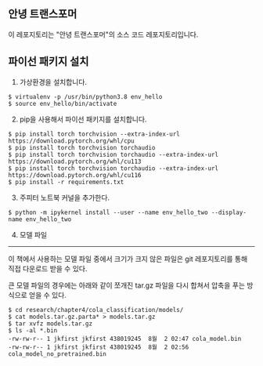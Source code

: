 안녕 트랜스포머
------------------------

이 레포지토리는 "안녕 트랜스포머"의 소스 코드 레포지토리입니다.


파이선 패키지 설치
------------------------
1. 가상환경을 설치합니다.
```
$ virtualenv -p /usr/bin/python3.8 env_hello
$ source env_hello/bin/activate
```

2. pip을 사용해서 파이선 패키지를 설치합니다.
```
$ pip install torch torchvision --extra-index-url https://download.pytorch.org/whl/cpu
$ pip install torch torchvision torchaudio
$ pip install torch torchvision torchaudio --extra-index-url https://download.pytorch.org/whl/cu113
$ pip install torch torchvision torchaudio --extra-index-url https://download.pytorch.org/whl/cu116
$ pip install -r requirements.txt
```

3. 주피터 노트북 커널을 추가한다.
```
$ python -m ipykernel install --user --name env_hello_two --display-name env_hello_two
```

4. 모델 파일
------------------------
이 책에서 사용하는 모델 파일 중에서 크기가 크지 않은 파일은 git 레포지토리를 통해 직접 다운로드 받을 수 있다.

큰 모델 파일의 경우에는 아래와 같이 쪼개진 tar.gz 파일을 다시 합쳐서 압축을 푸는 방식으로 얻을 수 있다.
```
$ cd research/chapter4/cola_classification/models/
$ cat models.tar.gz.parta* > models.tar.gz
$ tar xvfz models.tar.gz
$ ls -al *.bin
-rw-rw-r-- 1 jkfirst jkfirst 438019245  8월  2 02:47 cola_model.bin
-rw-rw-r-- 1 jkfirst jkfirst 438019245  8월  2 02:56 cola_model_no_pretrained.bin
```
